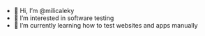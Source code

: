 - 👋 Hi, I’m @milicaleky
- 👀 I’m interested in software testing
- 🌱 I’m currently learning how to test websites and apps manually

<!---
milicaleky/milicaleky is a ✨ special ✨ repository because its `README.md` (this file) appears on your GitHub profile.
You can click the Preview link to take a look at your changes.
--->
